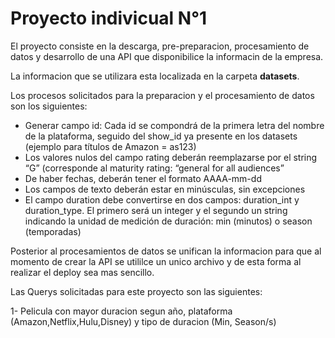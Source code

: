 # Proyecto indivicual N°1

El proyecto consiste en la descarga, pre-preparacion, procesamiento de datos y desarrollo de una API que disponibilice la informacin de la empresa.

La informacion que se utilizara esta localizada en la carpeta **datasets**.

Los procesos solicitados para la preparacion y el procesamiento de datos son los siguientes:

- Generar campo id: Cada id se compondrá de la primera letra del nombre de la plataforma, seguido del show_id ya presente en los datasets (ejemplo para títulos de Amazon = as123)
- Los valores nulos del campo rating deberán reemplazarse por el string “G” (corresponde al maturity rating: “general for all audiences”
- De haber fechas, deberán tener el formato AAAA-mm-dd
- Los campos de texto deberán estar en minúsculas, sin excepciones
- El campo duration debe convertirse en dos campos: duration_int y duration_type. El primero será un integer y el segundo un string indicando la unidad de medición de duración: min (minutos) o season (temporadas)

Posterior al procesamientos de datos se unifican la informacion para que al momento de crear la API se utililce un unico archivo y de esta forma al realizar el deploy sea mas sencillo.

Las Querys solicitadas para este proyecto son las siguientes:

1- Pelicula con mayor duracion segun año, plataforma (Amazon,Netflix,Hulu,Disney) y tipo de duracion (Min, Season/s)
